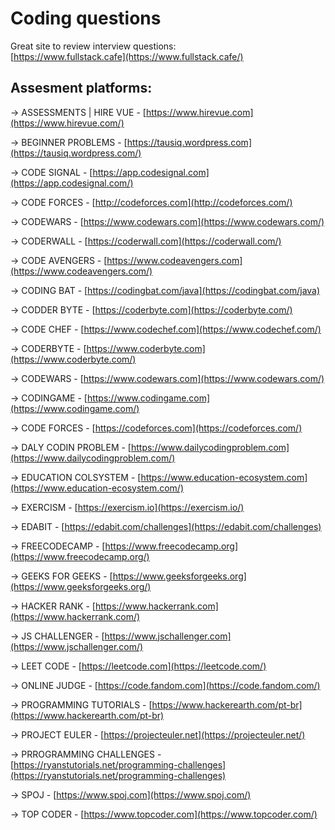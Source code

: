 # Coding questions

Great site to review interview questions:  
[https://www.fullstack.cafe](https://www.fullstack.cafe/)

## Assesment platforms:

-&gt; ASSESSMENTS \| HIRE VUE - [https://www.hirevue.com](https://www.hirevue.com/)

-&gt; BEGINNER PROBLEMS - [https://tausiq.wordpress.com](https://tausiq.wordpress.com/)

-&gt; CODE SIGNAL - [https://app.codesignal.com](https://app.codesignal.com/)

-&gt; CODE FORCES - [http://codeforces.com](http://codeforces.com/)

-&gt; CODEWARS - [https://www.codewars.com](https://www.codewars.com/)

-&gt; CODERWALL - [https://coderwall.com](https://coderwall.com/)

-&gt; CODE AVENGERS - [https://www.codeavengers.com](https://www.codeavengers.com/)

-&gt; CODING BAT - [https://codingbat.com/java](https://codingbat.com/java)

-&gt; CODDER BYTE - [https://coderbyte.com](https://coderbyte.com/)

-&gt; CODE CHEF - [https://www.codechef.com](https://www.codechef.com/)

-&gt; CODERBYTE - [https://www.coderbyte.com](https://www.coderbyte.com/)

-&gt; CODEWARS - [https://www.codewars.com](https://www.codewars.com/)

-&gt; CODINGAME - [https://www.codingame.com](https://www.codingame.com/)

-&gt; CODE FORCES - [https://codeforces.com](https://codeforces.com/)

-&gt; DALY CODIN PROBLEM - [https://www.dailycodingproblem.com](https://www.dailycodingproblem.com/)

-&gt; EDUCATION COLSYSTEM - [https://www.education-ecosystem.com](https://www.education-ecosystem.com/)

-&gt; EXERCISM - [https://exercism.io](https://exercism.io/)

-&gt; EDABIT - [https://edabit.com/challenges](https://edabit.com/challenges)

-&gt; FREECODECAMP - [https://www.freecodecamp.org](https://www.freecodecamp.org/)

-&gt; GEEKS FOR GEEKS - [https://www.geeksforgeeks.org](https://www.geeksforgeeks.org/)

-&gt; HACKER RANK - [https://www.hackerrank.com](https://www.hackerrank.com/)

-&gt; JS CHALLENGER - [https://www.jschallenger.com](https://www.jschallenger.com/)

-&gt; LEET CODE - [https://leetcode.com](https://leetcode.com/)

-&gt; ONLINE JUDGE - [https://code.fandom.com](https://code.fandom.com/)

-&gt; PROGRAMMING TUTORIALS - [https://www.hackerearth.com/pt-br](https://www.hackerearth.com/pt-br)

-&gt; PROJECT EULER - [https://projecteuler.net](https://projecteuler.net/)

-&gt; PRROGRAMMING CHALLENGES - [https://ryanstutorials.net/programming-challenges](https://ryanstutorials.net/programming-challenges)

-&gt; SPOJ - [https://www.spoj.com](https://www.spoj.com/)

-&gt; TOP CODER - [https://www.topcoder.com](https://www.topcoder.com/)  






